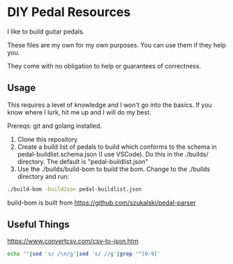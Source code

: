 # DIY Pedal Resources

I like to build guitar pedals.

These files are my own for my own purposes. You can use them if they help you.

They come with no obligation to help or guarantees of correctness.

## Usage

This requires a level of knowledge and I won't go into the basics. If you know where I lurk, hit me up and I will do my best.

Prereqs: git and golang installed.

1. Clone this repository
2. Create a build list of pedals to build which conforms to the schema in pedal-buildlist.schema.json (I use VSCode). Do this in the ./builds/ directory. The default is "pedal-buildlist.json"
3. Use the ./builds/build-bom to build the bom. Change to the ./builds directory and run:

```bash
./build-bom -buildJson pedal-buildlist.json
```

build-bom is built from <https://github.com/szukalski/pedal-parser>

## Useful Things

<https://www.convertcsv.com/csv-to-json.htm>

```bash
echo ""|sed 's/ /\n/g'|sed 's/ //g'|grep '^[0-9]'
```
